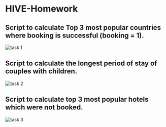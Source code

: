 # HIVE-Homework
## Script to calculate Top 3 most popular countries where booking is successful (booking = 1).  
![task 1](https://i.ibb.co/BznyZcq/Task1.png)
## Script to calculate the longest period of stay of couples with children.  
![task 2](https://i.ibb.co/T2MqpKf/Task2.png)
## Script to calculate top 3 most popular hotels which were not booked.  
![task 3](https://i.ibb.co/9pPv2mb/Task3.png)
